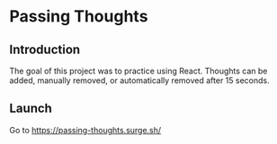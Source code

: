 # Passing Thoughts

## Introduction

The goal of this project was to practice using React. Thoughts can be added, manually removed, or automatically removed after 15 seconds. 

## Launch
Go to https://passing-thoughts.surge.sh/

